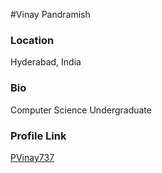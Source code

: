 #Vinay Pandramish
### Location
Hyderabad, India
### Bio
Computer Science Undergraduate
### Profile Link
[PVinay737](https://github.com/PVinay737)
